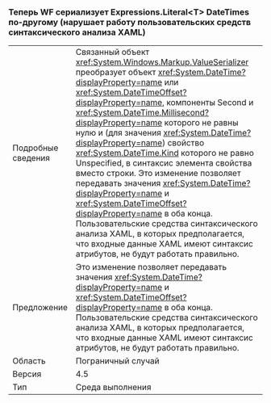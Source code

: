 ### <a name="wf-serializes-expressionsliterallttgt-datetimes-differently-now-breaks-custom-xaml-parsers"></a>Теперь WF сериализует Expressions.Literal&lt;T&gt; DateTimes по-другому (нарушает работу пользовательских средств синтаксического анализа XAML)

|   |   |
|---|---|
|Подробные сведения|Связанный объект <xref:System.Windows.Markup.ValueSerializer> преобразует объект <xref:System.DateTime?displayProperty=name> или <xref:System.DateTimeOffset?displayProperty=name>, компоненты Second и <xref:System.DateTime.Millisecond?displayProperty=name> которого не равны нулю и (для значения <xref:System.DateTime?displayProperty=name>) свойство <xref:System.DateTime.Kind> которого не равно Unspecified, в синтаксис элемента свойства вместо строки. Это изменение позволяет передавать значения <xref:System.DateTime?displayProperty=name> и <xref:System.DateTimeOffset?displayProperty=name> в оба конца. Пользовательские средства синтаксического анализа XAML, в которых предполагается, что входные данные XAML имеют синтаксис атрибутов, не будут работать правильно.|
|Предложение|Это изменение позволяет передавать значения <xref:System.DateTime?displayProperty=name> и <xref:System.DateTimeOffset?displayProperty=name> в оба конца. Пользовательские средства синтаксического анализа XAML, в которых предполагается, что входные данные XAML имеют синтаксис атрибутов, не будут работать правильно.|
|Область|Пограничный случай|
|Версия|4.5|
|Тип|Среда выполнения|


